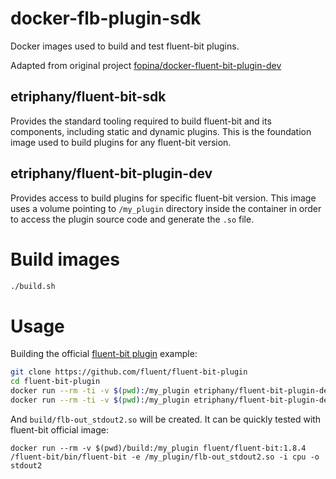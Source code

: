 # docker-flb-plugin-sdk

Docker images used to build and test fluent-bit plugins.

Adapted from original project [fopina/docker-fluent-bit-plugin-dev](https://github.com/fopina/docker-fluent-bit-plugin-dev)

## etriphany/fluent-bit-sdk

Provides the standard tooling required to build fluent-bit and its components, including static and dynamic plugins.
This is the foundation image used to build plugins for any fluent-bit version.

## etriphany/fluent-bit-plugin-dev

Provides access to build plugins for specific fluent-bit version.
This image uses a volume pointing to `/my_plugin` directory inside the container in order to access the plugin source code and generate the `.so` file.

# Build images
```bash
./build.sh
```

# Usage
Building the official [fluent-bit plugin](https://github.com/fluent/fluent-bit-plugin) example:

```bash
git clone https://github.com/fluent/fluent-bit-plugin
cd fluent-bit-plugin
docker run --rm -ti -v $(pwd):/my_plugin etriphany/fluent-bit-plugin-dev cmake -DFLB_SOURCE=/usr/src/fluentbit/fluent-bit-1.8.4 -DPLUGIN_NAME=out_stdout2 ../
docker run --rm -ti -v $(pwd):/my_plugin etriphany/fluent-bit-plugin-dev make
```

And `build/flb-out_stdout2.so` will be created. It can be quickly tested with fluent-bit official image:

```
docker run --rm -v $(pwd)/build:/my_plugin fluent/fluent-bit:1.8.4 /fluent-bit/bin/fluent-bit -e /my_plugin/flb-out_stdout2.so -i cpu -o stdout2
```
